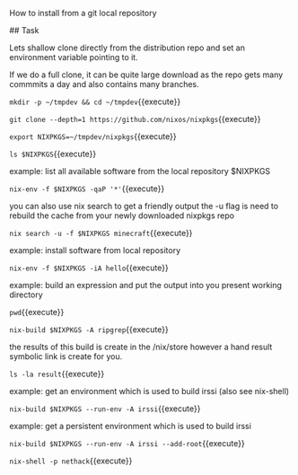 
How to install from a git local repository


## Task

Lets shallow clone directly from the distribution repo and set an environment variable pointing to it.

If we do a full clone, it can be quite large download as  the repo gets many commmits a day and 
also contains many branches.


`mkdir -p ~/tmpdev && cd ~/tmpdev`{{execute}}

`git clone --depth=1 https://github.com/nixos/nixpkgs`{{execute}}

`export NIXPKGS=~/tmpdev/nixpkgs`{{execute}}

`ls $NIXPKGS`{{execute}}


example: list all available software from the local repository $NIXPKGS

`nix-env -f $NIXPKGS -qaP '*'`{{execute}}

you can also use nix search to get a friendly output
the -u flag is need to rebuild the cache from your newly downloaded nixpkgs repo

`nix search -u -f $NIXPKGS minecraft`{{execute}}

example: install software from local repository

`nix-env -f $NIXPKGS -iA hello`{{execute}}

example: build an expression and put the output into you present working directory

`pwd`{{execute}}

`nix-build $NIXPKGS -A ripgrep`{{execute}}

the results of this build is create in the /nix/store however a hand result symbolic link
is create for you.

``ls -la result``{{execute}}


example: get an environment which is used to build irssi (also see nix-shell)

`nix-build $NIXPKGS --run-env -A irssi`{{execute}}

example: get a persistent environment which is used to build irssi

`nix-build $NIXPKGS --run-env -A irssi --add-root`{{execute}}

`nix-shell -p nethack`{{execute}}

